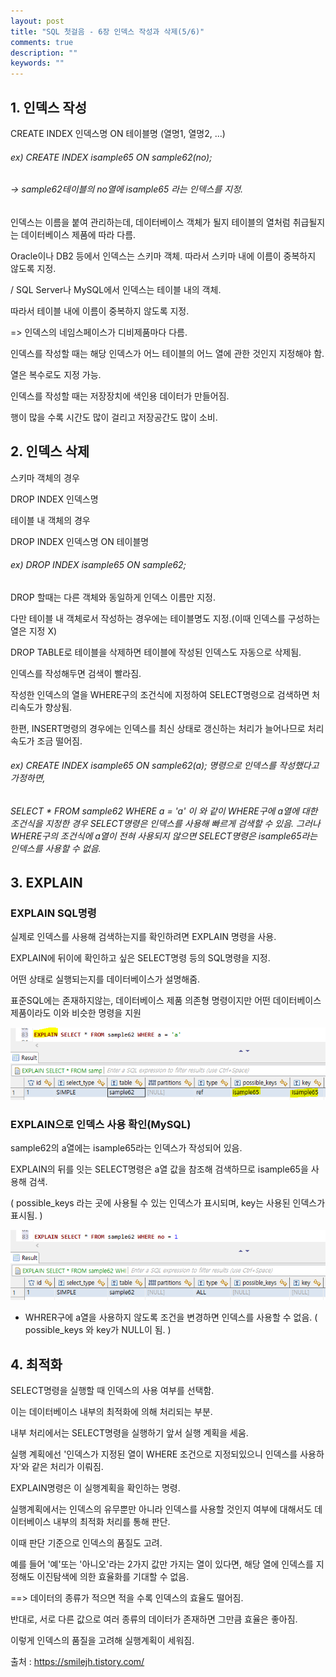 ```yaml
---
layout: post
title: "SQL 첫걸음 - 6장 인덱스 작성과 삭제(5/6)" 
comments: true
description: ""
keywords: ""
---
```


## 1. 인덱스 작성

CREATE INDEX 인덱스명 ON 테이블명 (열명1, 열명2, ...)

###### ex) CREATE INDEX isample65  ON sample62(no); 
###### -> sample62테이블의 no열에 isample65 라는 인덱스를 지정. 

인덱스는 이름을 붙여 관리하는데, 데이터베이스 객체가 될지 테이블의 열처럼 취급될지는 데이터베이스 제품에 따라 다름.

Oracle이나 DB2 등에서 인덱스는 스키마 객체. 따라서 스키마 내에 이름이 중복하지 않도록 지정.  

/  SQL Server나 MySQL에서 인덱스는 테이블 내의 객체. 

따라서 테이블 내에 이름이 중복하지 않도록 지정. 

=> 인덱스의 네임스페이스가 디비제품마다 다름. 

인덱스를 작성할 때는 해당 인덱스가 어느 테이블의 어느 열에 관한 것인지 지정해야 함. 

열은 복수로도 지정 가능. 

인덱스를 작성할 때는 저장장치에 색인용 데이터가 만들어짐. 

행이 많을 수록 시간도 많이 걸리고 저장공간도 많이 소비. 


## 2. 인덱스 삭제 

스키마 객체의 경우

DROP INDEX 인덱스명

테이블 내 객체의 경우 

DROP INDEX 인덱스명 ON 테이블명 

###### ex) DROP INDEX isample65  ON sample62;

DROP 할때는 다른 객체와 동일하게 인덱스 이름만 지정. 

다만 테이블 내 객체로서 작성하는 경우에는 테이블명도 지정.(이때 인덱스를 구성하는 열은 지정 X) 

DROP TABLE로 테이블을 삭제하면 테이블에 작성된 인덱스도 자동으로 삭제됨.

인덱스를 작성해두면 검색이 빨라짐.  

작성한 인덱스의 열을 WHERE구의 조건식에 지정하여 SELECT명령으로 검색하면 처리속도가 향상됨. 

한편, INSERT명령의 경우에는 인덱스를 최신 상태로 갱신하는 처리가 늘어나므로 처리속도가 조금 떨어짐.

###### ex)  CREATE INDEX isample65 ON sample62(a); 명령으로 인덱스를 작성했다고 가정하면,

###### SELECT * FROM sample62 WHERE a = 'a' 이 와 같이 WHERE구에 a열에 대한 조건식을 지정한 경우 SELECT명령은 인덱스를 사용해 빠르게 검색할 수 있음. 그러나 WHERE구의 조건식에 a열이 전혀 사용되지 않으면 SELECT명령은 isample65라는 인덱스를 사용할 수 없음. 


## 3. EXPLAIN

### EXPLAIN SQL명령 

실제로 인덱스를 사용해 검색하는지를 확인하려면 EXPLAIN 명령을 사용.

EXPLAIN에 뒤이에 확인하고 싶은 SELECT명령 등의 SQL명령을 지정. 

어떤 상태로 실행되는지를 데이터베이스가 설명해줌. 

표준SQL에는 존재하지않는, 데이터베이스 제품 의존형 명령이지만 어떤 데이터베이스 제품이라도 이와 비슷한 명령을 지원 

![991541465BAC8D4411](/images/sql_first_step/991541465BAC8D4411.png)

### EXPLAIN으로 인덱스 사용 확인(MySQL)

sample62의 a열에는 isample65라는 인덱스가 작성되어 있음. 

EXPLAIN의 뒤를 잇는 SELECT명령은 a열 값을 참조해 검색하므로 isample65을 사용해 검색. 

( possible_keys 라는 곳에 사용될 수 있는 인덱스가 표시되며, key는 사용된 인덱스가 표시됨. ) 

![99A2E14D5BAC90A506](/images/sql_first_step/99A2E14D5BAC90A506.png)

- WHRER구에  a열을 사용하지 않도록 조건을 변경하면 인덱스를 사용할 수 없음. ( possible_keys 와 key가 NULL이 됨. ) 


## 4. 최적화

SELECT명령을 실행할 때 인덱스의 사용 여부를 선택함. 

이는 데이터베이스 내부의 최적화에 의해 처리되는 부분. 

내부 처리에서는 SELECT명령을 실행하기 앞서 실행 계획을 세움. 

실행 계획에선 '인덱스가 지정된 열이 WHERE 조건으로 지정되있으니 인덱스를 사용하자'와 같은 처리가 이뤄짐.  

EXPLAIN명령은 이 실행계획을 확인하는 명령.

실행계획에서는 인덱스의 유무뿐만 아니라 인덱스를 사용할 것인지 여부에 대해서도 데이터베이스 내부의 최적화 처리를 통해 판단. 

이때 판단 기준으로 인덱스의 품질도 고려. 

예를 들어 '예'또는 '아니오'라는 2가지 값만 가지는 열이 있다면, 해당 열에 인덱스를 지정해도 이진탐색에 의한 효율화를 기대할 수 없음.  

==>  데이터의 종류가 적으면 적을 수록 인덱스의 효율도 떨어짐. 

반대로, 서로 다른 값으로 여러 종류의 데이터가 존재하면 그만큼 효율은 좋아짐.  

이렇게 인덱스의 품질을 고려해 실행계획이 세워짐. 


출처 : https://smilejh.tistory.com/